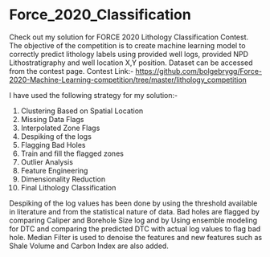 # Force_2020_Classification
Check out my solution for FORCE 2020 Lithology Classification Contest. The objective of the competition is to create machine learning model to correctly predict lithology labels using provided well logs, provided NPD Lithostratigraphy and well location X,Y position. Dataset can be accessed from the contest page. Contest Link:- https://github.com/bolgebrygg/Force-2020-Machine-Learning-competition/tree/master/lithology_competition

I have used the following strategy for my solution:-

1. Clustering Based on Spatial Location
2. Missing Data Flags
3. Interpolated Zone Flags
4. Despiking of the logs
5. Flagging Bad Holes
6. Train and fill the flagged zones
7. Outlier Analysis
8. Feature Engineering
9. Dimensionality Reduction
10. Final Lithology Classification

Despiking of the log values has been done by using the threshold available in literature and from the statistical nature of data. Bad holes are flagged by comparing Caliper and Borehole Size log and by Using ensemble modeling for DTC and comparing the predicted DTC with actual log values to flag bad hole. Median Filter is used to denoise the features and new features such as Shale Volume and Carbon Index are also added.
